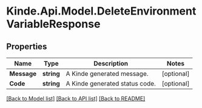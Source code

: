 # Kinde.Api.Model.DeleteEnvironmentVariableResponse

## Properties

Name | Type | Description | Notes
------------ | ------------- | ------------- | -------------
**Message** | **string** | A Kinde generated message. | [optional] 
**Code** | **string** | A Kinde generated status code. | [optional] 

[[Back to Model list]](../README.md#documentation-for-models) [[Back to API list]](../README.md#documentation-for-api-endpoints) [[Back to README]](../README.md)

